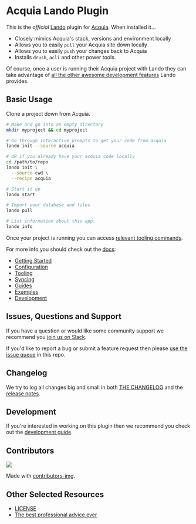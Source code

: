 # Acquia Lando Plugin

This is the _official_ [Lando](https://lando.dev) plugin for [Acquia](https://acquia.io). When installed it...

* Closely mimics Acquia's stack, versions and environment locally
* Allows you to easily `pull` your Acquia site down locally
* Allows you to easily `push` your changes back to Acquia
* Installs `drush`, `acli` and other power tools.

Of course, once a user is running their Acquia project with Lando they can take advantage of [all the other awesome development features](https://docs.lando.dev) Lando provides.


## Basic Usage

Clone a project down from Acquia.

```bash
# Make and go into an empty directory
mkdir myproject && cd myproject

# Go through interactive prompts to get your code from acquia
lando init --source acquia

# OR if you already have your acquia code locally
cd /path/to/repo
lando init \
  --source cwd \
  --recipe acquia

# Start it up
lando start

# Import your database and files
lando pull

# List information about this app.
lando info
```

Once your project is running you can access [relevant tooling commands](https://github.com/lando/acquia/blob/main/docs/usage.md#application-tooling).

For more info you should check out the [docs](https://docs.lando.dev/acquia):

* [Getting Started](https://docs.lando.dev/acquia/getting-started.html)
* [Configuration](https://docs.lando.dev/acquia/config.html)
* [Tooling](https://docs.lando.dev/acquia/tooling.html)
* [Syncing](https://docs.lando.dev/acquia/syncing.html)
* [Guides](https://docs.lando.dev/acquia/adding-more-tooling.html)
* [Examples](https://github.com/lando/acquia/tree/main/examples)
* [Development](https://docs.lando.dev/acquia/development.html)

## Issues, Questions and Support

If you have a question or would like some community support we recommend you [join us on Slack](https://launchpass.com/devwithlando).

If you'd like to report a bug or submit a feature request then please [use the issue queue](https://github.com/lando/acquia/issues/new/choose) in this repo.

## Changelog

We try to log all changes big and small in both [THE CHANGELOG](https://github.com/lando/acquia/blob/main/CHANGELOG.md) and the [release notes](https://github.com/lando/acquia/releases).

## Development

If you're interested in working on this plugin then we recommend you check out the [development guide](https://github.com/lando/acquia/blob/main/docs/development.md).

## Contributors

<a href="https://github.com/lando/acquia/graphs/contributors">
  <img src="https://contrib.rocks/image?repo=lando/acquia" />
</a>

Made with [contributors-img](https://contrib.rocks).

## Other Selected Resources

* [LICENSE](https://github.com/lando/acquia/blob/main/LICENSE.md)
* [The best professional advice ever](https://www.youtube.com/watch?v=tkBVDh7my9Q)